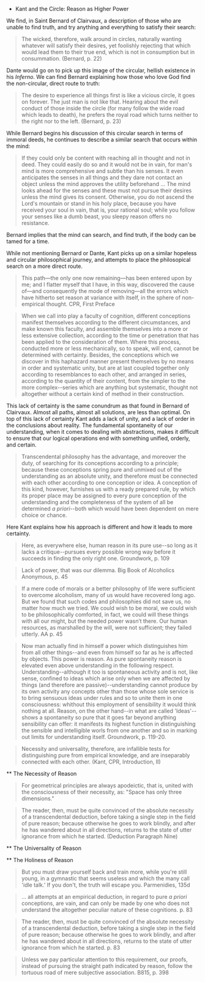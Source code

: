 * Kant and the Circle: Reason as Higher Power

We find, in Saint Bernard of Clairvaux, a description of those who are unable to find truth, and try anything and everything to satisfy their search:

> The wicked, therefore, walk around in circles, naturally wanting whatever will satisfy their desires, yet foolishly rejecting that which would lead them to their true end, which is not in consumption but in consummation. (Bernard, p. 22)

Dante would go on to pick up this image of the circular, hellish existence in his _Inferno_. We can find Bernard explaining how those who love God find the non-circular, direct route to truth:

> The desire to experience all things first is like a vicious circle, it goes on forever. The just man is not like that. Hearing about the evil conduct of those inside the circle (for many follow the wide road which leads to death), he prefers the royal road which turns neither to the right nor to the left. (Bernard, p. 23)

While Bernard begins his discussion of this circular search in terms of immoral deeds, he continues to describe a similar search that occurs within the mind:

> If they could only be content with reaching all in thought and not in deed. They could easily do so and it would not be in vain, for man's mind is more comprehensive and subtle than his senses. It even anticipates the senses in all things and they dare not contact an object unless the mind approves the utility beforehand ... The mind looks ahead for the senses and these must not pursue their desires unless the mind gives its consent. Otherwise, you do not ascend the Lord's mountain or stand in his holy place, because you have received your soul in vain, that is, your rational soul; while you follow your senses like a dumb beast, you sleepy reason offers no resistance.

Bernard implies that the mind can search, and find truth, if the body can be tamed for a time.

While not mentioning Bernard or Dante, Kant picks up on a similar hopeless and circular philosophical journey, and attempts to place the philosopical search on a more direct route.

> This path—the only one now remaining—has been entered upon by me; and I flatter myself that I have, in this way, discovered the cause of—and consequently the mode of removing—all the errors which have hitherto set reason at variance with itself, in the sphere of non-empirical thought. CPR, First Preface




> When we call into play a faculty of cognition, different conceptions manifest themselves according to the different circumstances, and make known this faculty, and assemble themselves into a more or less extensive collection, according to the time or penetration that has been applied to the consideration of them. Where this process, conducted more or less mechanically, so to speak, will end, cannot be determined with certainty. Besides, the conceptions which we  discover in this haphazard manner present themselves by no means in order and systematic unity, but are at last coupled together only according to resemblances to each other, and arranged in series, according to the quantity of their content, from the simpler to the more complex--series which are anything but systematic, thought not altogether without a certain kind of method in their construction.


This lack of certainty is the same conundrum as that found in Bernard of Clairvaux. Almost all paths, almost all solutions, are less than optimal. On top of this lack of certainty Kant adds a lack of unity, and a lack of order in the conclusions about reality. The fundamental spontaneity of our understanding, when it comes to dealing with abstractions, makes it difficult to ensure that our logical operations end with something unified, orderly, and certain.

> Transcendental philosophy has the advantage, and moreover the duty, of searching for its conceptions according to a principle; because these conceptions spring pure and unmixed out of the understanding as an absolute unity, and therefore must be connected with each other according to one conception or idea. A conception of this kind, however, furnishes us with a ready prepared rule, by which its proper place may be assigned to every pure conception of the understanding and the completeness of the system of all be determined *a priori*--both which would have been dependent on mere choice or chance.

Here Kant explains how his approach is different and how it leads to more certainty.

> Here, as everywhere else, human reason in its pure use--so long as it lacks a critique--pursues every possible wrong way before it succeeds in finding the only right one. Groundwork, p. 109
 
> Lack of power, that was our dilemma. Big Book of Alcoholics Anonymous, p. 45



> If a mere code of morals or a better philosophy of life were sufficient to overcome alcoholism, many of us would have recovered long ago. But we found that such codes and philosophies did not save us, no matter how much we tried. We could wish to be moral, we could wish to be philosophically comforted, in fact, we could will these things with all our might, but the needed power wasn’t there. Our human resources, as marshalled by the will, were not sufficient; they failed utterly. AA p. 45

> Now man actually find in himself a power which distinguishes him from all other things--and even from himself so far as he is affected by objects. This power is reason. As pure spontaneity reason is elevated even above understanding in the following respect. Understanding--although it too is spontaneous activity and is not, like sense, confined to ideas which arise only when we are affected by things (and therefore are passive)--understanding cannot produce by its own activity any concepts other than those whose sole service is to bring sensuous ideas under rules and so to unite them in one consciousness: whithout this employment of sensibility it would think nothing at all. Reason, on the other hand--in what are called 'Ideas'--shows a spontaneity so pure that it goes far beyond anything sensibility can offer: it manifests its highest function in distinguishing the sensible and intelligible worls from one another and so in marking out limits for understanding itself. Groundwork, p. 119-20.


> Necessity and universality, therefore, are infallible tests for distinguishing pure from empirical knowledge, and are inseparably connected with each other. (Kant, CPR, Introduction, II)

** The Necessity of Reason

> For geometrical principles are always apodeictic, that is, united with the consciousness of their necessity, as: "Space has only three dimensions."

> The reader, then, must be quite convinced of the absolute necessity of a transcendental deduction, before taking a single step in the field of pure reason; because otherwise he goes to work blindly, and after he has wandered about in all directions, returns to the state of utter ignorance from which he started. (Deduction Paragraph Nine)

** The Universality of Reason


** The Holiness of Reason

> But you must draw yourself back and train more, while you're still young, in a gymnastic that seems useless and which the many call 'idle talk.' If you don't, the truth will escape you. Parmenidies, 135d

> ... all attempts at an empirical deduction, in regard to pure *a priori* conceptions, are vain, and can only be made by one who does not understand the altogether peculiar nature of these cognitions. p. 83

> The reader, then, must be quite convinced of the absolute necessity of a transcendental deduction, before taking a single step in the field of pure reason; because otherwise he goes to work blindly, and after he has wandered about in all directions, returns to the state of utter ignorance from which he started. p. 83



> Unless we pay particular attention to this requirement, our proofs, instead of pursuing the straight path indicated by reason, follow the tortuous road of mere subjective association. B815, p. 398
